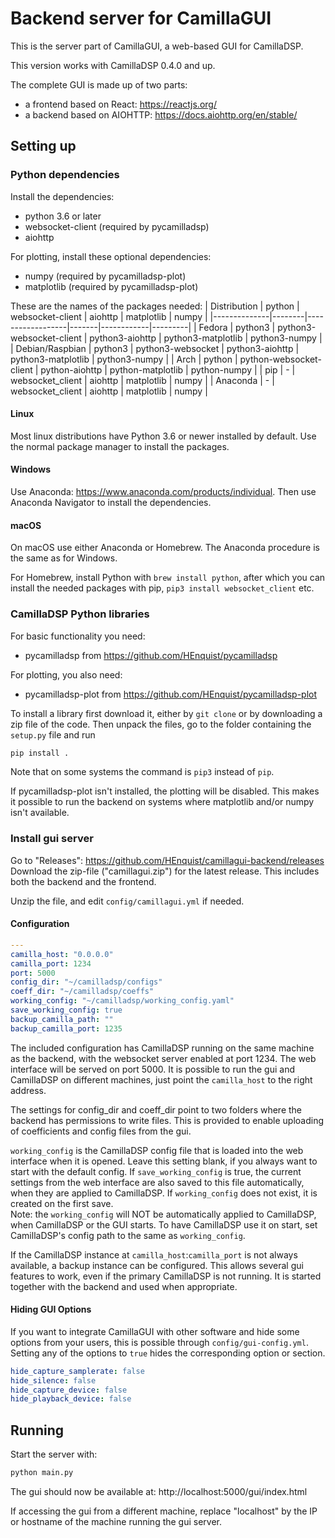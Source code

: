 # Backend server for CamillaGUI

This is the server part of CamillaGUI, a web-based GUI for CamillaDSP.

This version works with CamillaDSP 0.4.0 and up.

The complete GUI is made up of two parts:
- a frontend based on React: https://reactjs.org/ 
- a backend based on AIOHTTP: https://docs.aiohttp.org/en/stable/

## Setting up
### Python dependencies
Install the dependencies:
- python 3.6 or later
- websocket-client (required by pycamilladsp)
- aiohttp

For plotting, install these optional dependencies:
- numpy (required by pycamilladsp-plot)
- matplotlib (required by pycamilladsp-plot)



These are the names of the packages needed:
| Distribution | python | websocket-client | aiohttp | matplotlib | numpy |
|--------------|--------|------------------|-------|------------|---------|
| Fedora | python3 | python3-websocket-client | python3-aiohttp | python3-matplotlib | python3-numpy  |
| Debian/Raspbian | python3 | python3-websocket | python3-aiohttp | python3-matplotlib | python3-numpy |
| Arch | python | python-websocket-client | python-aiohttp | python-matplotlib | python-numpy |
| pip | - | websocket_client | aiohttp | matplotlib | numpy |
| Anaconda | - | websocket_client | aiohttp | matplotlib | numpy |

#### Linux
Most linux distributions have Python 3.6 or newer installed by default. Use the normal package manager to install the packages.

#### Windows
Use Anaconda: https://www.anaconda.com/products/individual. Then use Anaconda Navigator to install the dependencies.

#### macOS
On macOS use either Anaconda or Homebrew. The Anaconda procedure is the same as for Windows. 

For Homebrew, install Python with `brew install python`, after which you can install the needed packages with pip, `pip3 install websocket_client` etc.

### CamillaDSP Python libraries
For basic functionality you need:
- pycamilladsp from https://github.com/HEnquist/pycamilladsp

For plotting, you also need:
- pycamilladsp-plot from https://github.com/HEnquist/pycamilladsp-plot

To install a library first download it, either by `git clone` or by downloading a zip file of the code. Then unpack the files, go to the folder containing the `setup.py` file and run 
```sh
pip install .
```
Note that on some systems the command is `pip3` instead of `pip`.

If pycamilladsp-plot isn't installed, the plotting will be disabled. This makes it possible to run the backend on systems where matplotlib and/or numpy isn't available.

### Install gui server
Go to "Releases": https://github.com/HEnquist/camillagui-backend/releases
Download the zip-file ("camillagui.zip") for the latest release. This includes both the backend and the frontend.

Unzip the file, and edit `config/camillagui.yml` if needed.

#### Configuration

```yaml
---
camilla_host: "0.0.0.0"
camilla_port: 1234
port: 5000
config_dir: "~/camilladsp/configs"
coeff_dir: "~/camilladsp/coeffs"
working_config: "~/camilladsp/working_config.yaml"
save_working_config: true
backup_camilla_path: ""
backup_camilla_port: 1235
```
The included configuration has CamillaDSP running on the same machine as the backend, with the websocket server enabled at port 1234. The web interface will be served on port 5000. It is possible to run the gui and CamillaDSP on different machines, just point the `camilla_host` to the right address.

The settings for config_dir and coeff_dir point to two folders where the backend has permissions to write files. This is provided to enable uploading of coefficients and config files from the gui.

`working_config` is the CamillaDSP config file that is loaded into the web interface when it is opened. Leave this setting blank, if you always want to start with the default config. If `save_working_config` is true, the current settings from the web interface are also saved to this file automatically, when they are applied to CamillaDSP. If `working_config` does not exist, it is created on the first save.  
Note: the `working_config` will NOT be automatically applied to CamillaDSP, when CamillaDSP or the GUI starts. To have CamillaDSP use it on start, set CamillaDSP's config path to the same as `working_config`. 

If the CamillaDSP instance at `camilla_host`:`camilla_port` is not always available, a backup instance can be configured.
This allows several gui features to work, even if the primary CamillaDSP is not running.
It is started together with the backend and used when appropriate. 

#### Hiding GUI Options

If you want to integrate CamillaGUI with other software and hide some options from your users,
this is possible through `config/gui-config.yml`.
Setting any of the options to `true` hides the corresponding option or section. 
```yaml
hide_capture_samplerate: false
hide_silence: false
hide_capture_device: false
hide_playback_device: false
```

## Running
Start the server with:
```sh
python main.py
```

The gui should now be available at: http://localhost:5000/gui/index.html

If accessing the gui from a different machine, replace "localhost" by the IP or hostname of the machine running the gui server.


